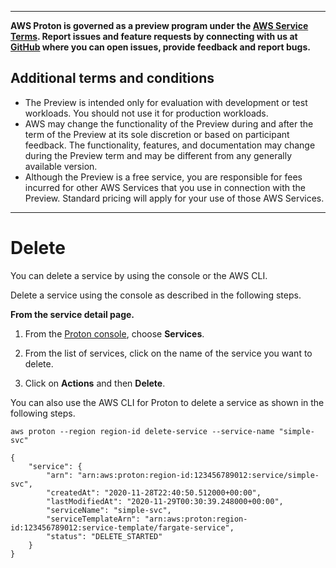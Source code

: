 --------

**AWS Proton is governed as a preview program under the [AWS Service Terms](https://aws.amazon.com/service-terms/)\. Report issues and feature requests by connecting with us at [GitHub](https://github.com/aws/aws-proton-public-roadmap) where you can open issues, provide feedback and report bugs\.**

## Additional terms and conditions<a name="preview-banner"></a>
+ The Preview is intended only for evaluation with development or test workloads\. You should not use it for production workloads\.
+ AWS may change the functionality of the Preview during and after the term of the Preview at its sole discretion or based on participant feedback\. The functionality, features, and documentation may change during the Preview term and may be different from any generally available version\.
+ Although the Preview is a free service, you are responsible for fees incurred for other AWS Services that you use in connection with the Preview\. Standard pricing will apply for your use of those AWS Services\.

--------

# Delete<a name="ug-svc-delete"></a>

You can delete a service by using the console or the AWS CLI\.

Delete a service using the console as described in the following steps\.

**From the service detail page\.**

1. From the [Proton console](https://console.aws.amazon.com/proton/), choose **Services**\.

1. From the list of services, click on the name of the service you want to delete\.

1. Click on **Actions** and then **Delete**\.

You can also use the AWS CLI for Proton to delete a service as shown in the following steps\.

```
aws proton --region region-id delete-service --service-name "simple-svc"
```

```
{
    "service": {
        "arn": "arn:aws:proton:region-id:123456789012:service/simple-svc",
        "createdAt": "2020-11-28T22:40:50.512000+00:00",
        "lastModifiedAt": "2020-11-29T00:30:39.248000+00:00",
        "serviceName": "simple-svc",
        "serviceTemplateArn": "arn:aws:proton:region-id:123456789012:service-template/fargate-service",
        "status": "DELETE_STARTED"
    }
}
```
